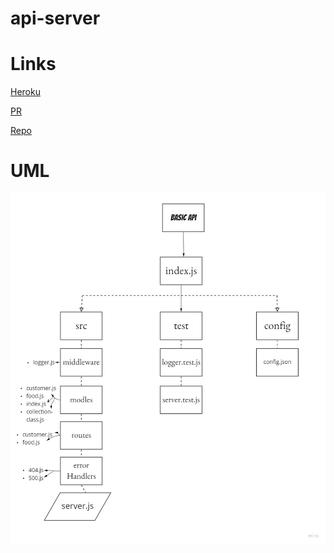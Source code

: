 # api-server

# Links 

[Heroku](https://mahmoud-api-server.herokuapp.com/)

[PR](https://github.com/Mahmoud-M-Hamdan/api-server/pull/4)

[Repo](https://github.com/Mahmoud-M-Hamdan/api-server)



# UML

![basic](basic.jpg)